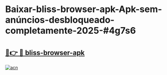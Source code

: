 # Baixar-bliss-browser-apk-Apk-sem-anúncios-desbloqueado-completamente-2025-#4g7s6

# <h2><a href="https://ainizakaria.my?title=bliss-browser-apk&ref=24M">🔗👉 🔴 bliss-browser-apk</a></h2>

[![acn](https://github.com/user-attachments/assets/0f9c940e-d8b0-45ae-aac7-cd30a18b3e1c)](https://ainizakaria.my?title=bliss-browser-apk&ref=24M)

